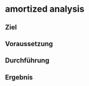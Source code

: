 # amortized analysis

## Ziel
<!-- Beschreibe kurz das Problem bzw. den Zweck des Algorithmus -->

## Voraussetzung
<!-- Eingabeformat, benötigte Bibliotheken, Python-Version, ... -->

## Durchführung
<!-- Algorithmusidee, Pseudocode, eventuell Beweis/-Skizze -->

## Ergebnis
<!-- Zeit-/Speicherkomplexität, Beispielausgabe, Tests -->
